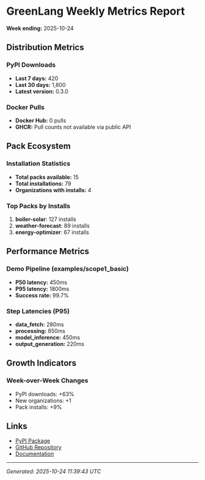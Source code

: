 # GreenLang Weekly Metrics Report

**Week ending:** 2025-10-24

## Distribution Metrics

### PyPI Downloads
- **Last 7 days:** 420
- **Last 30 days:** 1,800
- **Latest version:** 0.3.0

### Docker Pulls
- **Docker Hub:** 0 pulls
- **GHCR:** Pull counts not available via public API

## Pack Ecosystem

### Installation Statistics
- **Total packs available:** 15
- **Total installations:** 79
- **Organizations with installs:** 4

### Top Packs by Installs
1. **boiler-solar**: 127 installs
1. **weather-forecast**: 89 installs
1. **energy-optimizer**: 67 installs

## Performance Metrics

### Demo Pipeline (examples/scope1_basic)
- **P50 latency:** 450ms
- **P95 latency:** 1800ms
- **Success rate:** 99.7%

### Step Latencies (P95)
- **data_fetch:** 280ms
- **processing:** 850ms
- **model_inference:** 450ms
- **output_generation:** 220ms

## Growth Indicators

### Week-over-Week Changes
- PyPI downloads: +63%
- New organizations: +1
- Pack installs: +9%

## Links

- [PyPI Package](https://pypi.org/project/greenlang-cli/)
- [GitHub Repository](https://github.com/greenlang/greenlang)
- [Documentation](https://docs.greenlang.ai)

---

*Generated: 2025-10-24 11:39:43 UTC*
